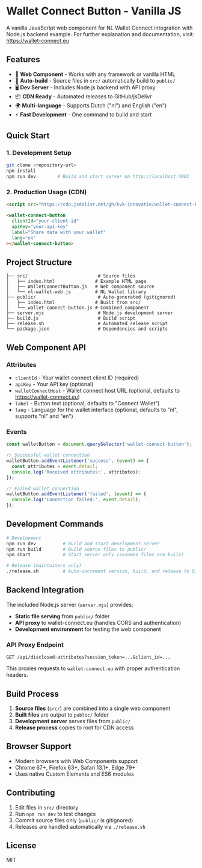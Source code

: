 # Wallet Connect Button - Vanilla JS

A vanilla JavaScript web component for NL Wallet Connect integration with Node.js backend example. For further explanation and documentation, visit: https://wallet-connect.eu

## Features

- 🚀 **Web Component** - Works with any framework or vanilla HTML
- 🔄 **Auto-build** - Source files in `src/` automatically build to `public/`
- 🖥️ **Dev Server** - Includes Node.js backend with API proxy
- 📦 **CDN Ready** - Automated releases to GitHub/jsDelivr
- 🌍 **Multi-language** - Supports Dutch ("nl") and English ("en")
- ⚡ **Fast Development** - One command to build and start

## Quick Start

### 1. Development Setup
```bash
git clone <repository-url>
npm install
npm run dev        # Build and start server on http://localhost:4001
```

### 2. Production Usage (CDN)
```html
<script src="https://cdn.jsdelivr.net/gh/kvk-innovatie/wallet-connect-button-vanillajs@v1.0.4/wallet-connect-button.js"></script>

<wallet-connect-button
  clientId="your-client-id"
  apiKey="your-api-key"
  label="Share data with your wallet"
  lang="en"
></wallet-connect-button>
```

## Project Structure

```
├── src/                          # Source files
│   ├── index.html               # Example HTML page
│   ├── WalletConnectButton.js   # Web component source
│   └── nl-wallet-web.js         # NL Wallet library
├── public/                       # Auto-generated (gitignored)
│   ├── index.html               # Built from src/
│   └── wallet-connect-button.js # Combined component
├── server.mjs                    # Node.js development server
├── build.js                      # Build script
├── release.sh                    # Automated release script
└── package.json                  # Dependencies and scripts
```

## Web Component API

### Attributes
- `clientId` - Your wallet connect client ID (required)
- `apiKey` - Your API key (optional)
- `walletConnectHost` - Wallet connect host URL (optional, defaults to https://wallet-connect.eu)
- `label` - Button text (optional, defaults to "Connect Wallet")
- `lang` - Language for the wallet interface (optional, defaults to "nl", supports "nl" and "en")

### Events
```javascript
const walletButton = document.querySelector('wallet-connect-button');

// Successful wallet connection
walletButton.addEventListener('success', (event) => {
  const attributes = event.detail;
  console.log('Received attributes:', attributes);
});

// Failed wallet connection
walletButton.addEventListener('failed', (event) => {
  console.log('Connection failed:', event.detail);
});
```

## Development Commands

```bash
# Development
npm run dev          # Build and start development server
npm run build        # Build source files to public/
npm start            # Start server only (assumes files are built)

# Release (maintainers only)
./release.sh         # Auto-increment version, build, and release to GitHub
```

## Backend Integration

The included Node.js server (`server.mjs`) provides:

- **Static file serving** from `public/` folder
- **API proxy** to wallet-connect.eu (handles CORS and authentication)
- **Development environment** for testing the web component

### API Proxy Endpoint
```
GET /api/disclosed-attributes?session_token=...&client_id=...
```

This proxies requests to `wallet-connect.eu` with proper authentication headers.

## Build Process

1. **Source files** (`src/`) are combined into a single web component
2. **Built files** are output to `public/` folder
3. **Development server** serves files from `public/`
4. **Release process** copies to root for CDN access

## Browser Support

- Modern browsers with Web Components support
- Chrome 67+, Firefox 63+, Safari 13.1+, Edge 79+
- Uses native Custom Elements and ES6 modules

## Contributing

1. Edit files in `src/` directory
2. Run `npm run dev` to test changes
3. Commit source files only (`public/` is gitignored)
4. Releases are handled automatically via `./release.sh`

## License

MIT